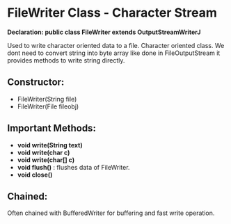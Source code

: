 # FileWriter Class - Character Stream

<b>Declaration: public class FileWriter extends OutputStreamWriterJ</b>

Used to write character oriented data to a file. Character oriented class. We dont need to convert string into byte array like done in FileOutputStream it provides methods to write string directly.

## Constructor:
- FileWriter(String file)
- FileWriter(File fileobj)

## Important Methods: 
- <b>void write(String text)</b> 
- <b>void write(char c)</b> 
- <b>void write(char[] c)</b> 
- <b>void flush()</b> : flushes data of FileWriter.
- <b>void close()</b> 

## Chained:
Often chained with BufferedWriter for buffering and fast write operation.